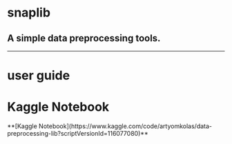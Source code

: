 <h1>snaplib</h1>
<h2>A simple data preprocessing tools.</h2>

____________________________________________

# user guide
<h1>Kaggle Notebook</h1>
**[Kaggle Notebook](https://www.kaggle.com/code/artyomkolas/data-preprocessing-lib?scriptVersionId=116077080)**
<https://www.kaggle.com/code/artyomkolas/data-preprocessing-lib?scriptVersionId=116077080>
